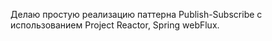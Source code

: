 Делаю простую реализацию паттерна Publish-Subscribe с использованием Project Reactor, Spring webFlux.